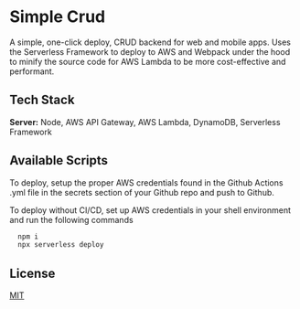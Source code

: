 # Simple Crud

A simple, one-click deploy, CRUD backend for web and mobile apps. Uses the Serverless Framework to deploy to AWS and Webpack under the hood to minify the source code for AWS Lambda to be more cost-effective and performant.

## Tech Stack

**Server:** Node, AWS API Gateway, AWS Lambda, DynamoDB, Serverless Framework

## Available Scripts

To deploy, setup the proper AWS credentials found in the Github Actions .yml file in the secrets section of your Github repo and push to Github.

To deploy without CI/CD, set up AWS credentials in your shell environment and run the following commands

```bash
  npm i
  npx serverless deploy
```

## License

[MIT](https://choosealicense.com/licenses/mit/)
